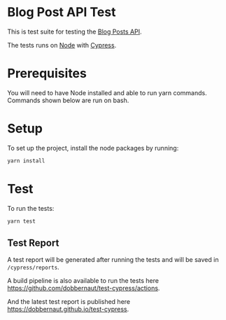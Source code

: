# Blog Post API Test

This is test suite for testing the [Blog Posts API](https://jsonplaceholder.typicode.com/guide/).

The tests runs on [Node](https://nodejs.org/en/) with [Cypress](https://www.cypress.io/).

# Prerequisites

You will need to have Node installed and able to run yarn commands. Commands shown below are run on bash.

# Setup

To set up the project, install the node packages by running:

```bash
yarn install
```

# Test

To run the tests:

```bash
yarn test
```

## Test Report

A test report will be generated after running the tests and will be saved in `/cypress/reports`.

A build pipeline is also available to run the tests here https://github.com/dobbernaut/test-cypress/actions.

And the latest test report is published here https://dobbernaut.github.io/test-cypress.
